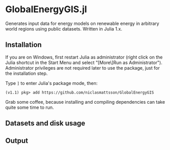 # GlobalEnergyGIS.jl

Generates input data for energy models on renewable energy in arbitrary world regions using public datasets. Written in Julia 1.x. 

## Installation

If you are on Windows, first restart Julia as administrator (right click on the Julia shortcut in the Start Menu and select "[More\\]Run as Administrator"). Administrator privileges are not required later to use the package, just for the installation step.

Type `]` to enter Julia's package mode, then:

```
(v1.1) pkg> add https://github.com/niclasmattsson/GlobalEnergyGIS
``` 

Grab some coffee, because installing and compiling dependencies can take quite some time to run.

## Datasets and disk usage

## Output

